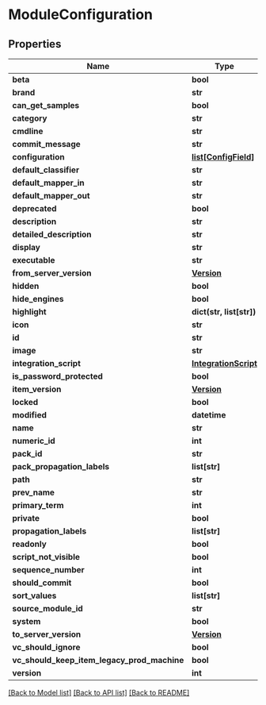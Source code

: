 # ModuleConfiguration

## Properties
Name | Type | Description | Notes
------------ | ------------- | ------------- | -------------
**beta** | **bool** |  | [optional] 
**brand** | **str** |  | [optional] 
**can_get_samples** | **bool** |  | [optional] 
**category** | **str** |  | [optional] 
**cmdline** | **str** |  | [optional] 
**commit_message** | **str** |  | [optional] 
**configuration** | [**list[ConfigField]**](ConfigField.md) |  | [optional] 
**default_classifier** | **str** |  | [optional] 
**default_mapper_in** | **str** |  | [optional] 
**default_mapper_out** | **str** |  | [optional] 
**deprecated** | **bool** |  | [optional] 
**description** | **str** |  | [optional] 
**detailed_description** | **str** |  | [optional] 
**display** | **str** |  | [optional] 
**executable** | **str** |  | [optional] 
**from_server_version** | [**Version**](Version.md) |  | [optional] 
**hidden** | **bool** |  | [optional] 
**hide_engines** | **bool** |  | [optional] 
**highlight** | **dict(str, list[str])** |  | [optional] 
**icon** | **str** |  | [optional] 
**id** | **str** |  | [optional] 
**image** | **str** |  | [optional] 
**integration_script** | [**IntegrationScript**](IntegrationScript.md) |  | [optional] 
**is_password_protected** | **bool** |  | [optional] 
**item_version** | [**Version**](Version.md) |  | [optional] 
**locked** | **bool** |  | [optional] 
**modified** | **datetime** |  | [optional] 
**name** | **str** |  | [optional] 
**numeric_id** | **int** |  | [optional] 
**pack_id** | **str** |  | [optional] 
**pack_propagation_labels** | **list[str]** |  | [optional] 
**path** | **str** |  | [optional] 
**prev_name** | **str** |  | [optional] 
**primary_term** | **int** |  | [optional] 
**private** | **bool** |  | [optional] 
**propagation_labels** | **list[str]** |  | [optional] 
**readonly** | **bool** |  | [optional] 
**script_not_visible** | **bool** |  | [optional] 
**sequence_number** | **int** |  | [optional] 
**should_commit** | **bool** |  | [optional] 
**sort_values** | **list[str]** |  | [optional] 
**source_module_id** | **str** |  | [optional] 
**system** | **bool** |  | [optional] 
**to_server_version** | [**Version**](Version.md) |  | [optional] 
**vc_should_ignore** | **bool** |  | [optional] 
**vc_should_keep_item_legacy_prod_machine** | **bool** |  | [optional] 
**version** | **int** |  | [optional] 

[[Back to Model list]](README.md#documentation-for-models) [[Back to API list]](README.md#documentation-for-api-endpoints) [[Back to README]](README.md)



